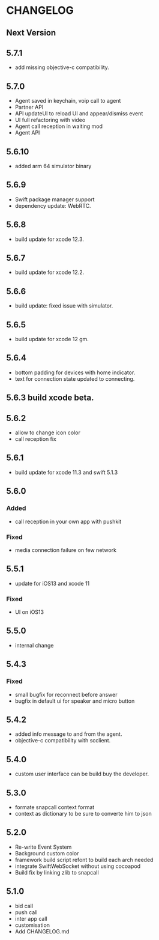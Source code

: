 # CHANGELOG

## Next Version
## 5.7.1
- add missing objective-c compatibility.

## 5.7.0
- Agent saved in keychain, voip call to agent
- Partner API
- API updateUI to reload UI and appear/dismiss event
- UI full refactoring with video
- Agent call reception in waiting mod
- Agent API

## 5.6.10
- added arm 64 simulator binary
## 5.6.9
- Swift package manager support
- dependency update: WebRTC.
## 5.6.8
- build update for xcode 12.3.
## 5.6.7
- build update for xcode 12.2.
## 5.6.6
- build update: fixed issue with simulator.
## 5.6.5
- build update for xcode 12 gm.
## 5.6.4
- bottom padding for devices with home indicator.
- text for connection state updated to connecting.

## 5.6.3 build xcode beta.
## 5.6.2
- allow to change icon color
- call reception fix
## 5.6.1
- build update for xcode 11.3 and swift 5.1.3

## 5.6.0
### Added 
- call reception in your own app with pushkit

### Fixed
- media connection failure on few network

## 5.5.1

- update for iOS13 and xcode 11

### Fixed
- UI on iOS13

## 5.5.0
- internal change

## 5.4.3 
### Fixed
- small bugfix for reconnect before answer
- bugfix in default ui for speaker and micro button

## 5.4.2
- added info message to and from  the agent. 
- objective-c compatibility with scclient.  

## 5.4.0
- custom user interface can be build buy the developer.

## 5.3.0

- formate snapcall context format 
- context as dictionary to be sure to converte him to json 

## 5.2.0

- Re-write Event System 
- Background custom color
- framework build script refont to build each arch needed
- integrate SwiftWebSocket without using cocoapod
- Build fix by linking zlib to snapcall

## 5.1.0
- bid call
- push call
- inter app call
- customisation
- Add CHANGELOG.md

